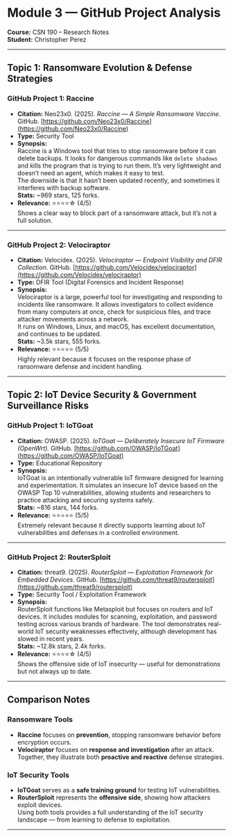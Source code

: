 # Module 3 — GitHub Project Analysis  
**Course:** CSN 190 – Research Notes  
**Student:** Christopher Perez  

---

## Topic 1: Ransomware Evolution & Defense Strategies

### GitHub Project 1: Raccine  
- **Citation:** Neo23x0. (2025). *Raccine — A Simple Ransomware Vaccine.* GitHub. [https://github.com/Neo23x0/Raccine](https://github.com/Neo23x0/Raccine)  
- **Type:** Security Tool  
- **Synopsis:**  
  Raccine is a Windows tool that tries to stop ransomware before it can delete backups. It looks for dangerous commands like `delete shadows` and kills the program that is trying to run them. It’s very lightweight and doesn’t need an agent, which makes it easy to test.  
  The downside is that it hasn’t been updated recently, and sometimes it interferes with backup software.  
  **Stats:** ~969 stars, 125 forks.  
- **Relevance:** ⭐️⭐️⭐️⭐️☆ (4/5)  
  Shows a clear way to block part of a ransomware attack, but it’s not a full solution.

---

### GitHub Project 2: Velociraptor  
- **Citation:** Velocidex. (2025). *Velociraptor — Endpoint Visibility and DFIR Collection.* GitHub. [https://github.com/Velocidex/velociraptor](https://github.com/Velocidex/velociraptor)  
- **Type:** DFIR Tool (Digital Forensics and Incident Response)  
- **Synopsis:**  
  Velociraptor is a large, powerful tool for investigating and responding to incidents like ransomware. It allows investigators to collect evidence from many computers at once, check for suspicious files, and trace attacker movements across a network.  
  It runs on Windows, Linux, and macOS, has excellent documentation, and continues to be updated.  
  **Stats:** ~3.5k stars, 555 forks.  
- **Relevance:** ⭐️⭐️⭐️⭐️⭐️ (5/5)  
  Highly relevant because it focuses on the response phase of ransomware defense and incident handling.

---

## Topic 2: IoT Device Security & Government Surveillance Risks

### GitHub Project 1: IoTGoat  
- **Citation:** OWASP. (2025). *IoTGoat — Deliberately Insecure IoT Firmware (OpenWrt).* GitHub. [https://github.com/OWASP/IoTGoat](https://github.com/OWASP/IoTGoat)  
- **Type:** Educational Repository  
- **Synopsis:**  
  IoTGoat is an intentionally vulnerable IoT firmware designed for learning and experimentation. It simulates an insecure IoT device based on the OWASP Top 10 vulnerabilities, allowing students and researchers to practice attacking and securing systems safely.  
  **Stats:** ~816 stars, 144 forks.  
- **Relevance:** ⭐️⭐️⭐️⭐️⭐️ (5/5)  
  Extremely relevant because it directly supports learning about IoT vulnerabilities and defenses in a controlled environment.

---

### GitHub Project 2: RouterSploit  
- **Citation:** threat9. (2025). *RouterSploit — Exploitation Framework for Embedded Devices.* GitHub. [https://github.com/threat9/routersploit](https://github.com/threat9/routersploit)  
- **Type:** Security Tool / Exploitation Framework  
- **Synopsis:**  
  RouterSploit functions like Metasploit but focuses on routers and IoT devices. It includes modules for scanning, exploitation, and password testing across various brands of hardware. The tool demonstrates real-world IoT security weaknesses effectively, although development has slowed in recent years.  
  **Stats:** ~12.8k stars, 2.4k forks.  
- **Relevance:** ⭐️⭐️⭐️⭐️☆ (4/5)  
  Shows the offensive side of IoT insecurity — useful for demonstrations but not always up to date.

---

## Comparison Notes

### Ransomware Tools
- **Raccine** focuses on **prevention**, stopping ransomware behavior before encryption occurs.  
- **Velociraptor** focuses on **response and investigation** after an attack.  
Together, they illustrate both **proactive and reactive** defense strategies.

### IoT Security Tools
- **IoTGoat** serves as a **safe training ground** for testing IoT vulnerabilities.  
- **RouterSploit** represents the **offensive side**, showing how attackers exploit devices.  
Using both tools provides a full understanding of the IoT security landscape — from learning to defense to exploitation.

---
